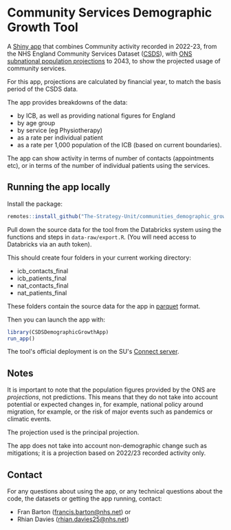 # Community Services Demographic Growth Tool

A [Shiny app][tool] that combines Community activity recorded in 2022-23, from the NHS England Community Services
Dataset ([CSDS][csds]), with [ONS subnational population projections][ons] to 2043, to show the projected usage of
community services.

For this app, projections are calculated by financial year, to match the basis period of the CSDS data.

The app provides breakdowns of the data:

* by ICB, as well as providing national figures for England
* by age group
* by service (eg Physiotherapy)
* as a rate per individual patient
* as a rate per 1,000 population of the ICB (based on current boundaries).

The app can show activity in terms of number of contacts (appointments etc), or in terms of the number of individual
patients using the services.

## Running the app locally

Install the package:

```r
remotes::install_github("The-Strategy-Unit/communities_demographic_growth_tool")
```


Pull down the source data for the tool from the Databricks system using the functions and steps in `data-raw/export.R`.
(You will need access to Databricks via an auth token).

This should create four folders in your current working directory:

* icb_contacts_final
* icb_patients_final
* nat_contacts_final
* nat_patients_final

These folders contain the source data for the app in [parquet][pqt] format.

Then you can launch the app with:

```r
library(CSDSDemographicGrowthApp)
run_app()
```

The tool's official deployment is on the SU's [Connect server][tool].

## Notes

It is important to note that the population figures provided by the ONS are _projections_, not predictions.
This means that they do not take into account potential or expected changes in, for example, national policy around
migration, for example, or the risk of major events such as pandemics or climatic events.

The projection used is the principal projection.

The app does not take into account non-demographic change such as mitigations; it is a projection based on 2022/23
recorded activity only.

## Contact

For any questions about using the app, or any technical questions about the code, the datasets or getting the app
running, contact:

* Fran Barton (francis.barton@nhs.net) or
* Rhian Davies (rhian.davies25@nhs.net)


[csds]: https://digital.nhs.uk/data-and-information/data-collections-and-data-sets/data-sets/community-services-data-set
[ons]: https://www.ons.gov.uk/peoplepopulationandcommunity/populationandmigration/populationprojections/bulletins/subnationalpopulationprojectionsforengland/previousReleases
[tool]: https://connect.strategyunitwm.nhs.uk/communities_demographic_growth/
[pqt]: https://parquet.apache.org
